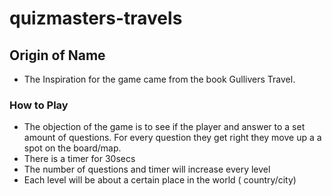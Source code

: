 # quizmasters-travels

## Origin of Name
- The Inspiration for the game came from the book Gullivers Travel.

###  How to Play
- The objection of the game is to see if the player and answer to a set amount of questions. For every question they get right they move up a a spot on the board/map.
- There is a timer for 30secs
- The number of questions and timer will increase every level
- Each level will be about a certain place in the world ( country/city)